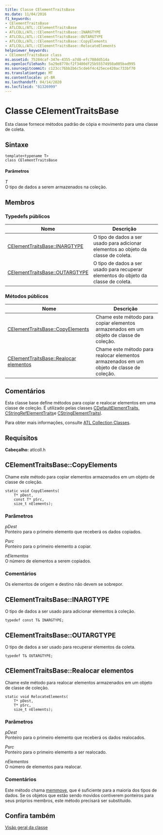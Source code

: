 ```yaml
---
title: Classe CElementTraitsBase
ms.date: 11/04/2016
f1_keywords:
- CElementTraitsBase
- ATLCOLL/ATL::CElementTraitsBase
- ATLCOLL/ATL::CElementTraitsBase::INARGTYPE
- ATLCOLL/ATL::CElementTraitsBase::OUTARGTYPE
- ATLCOLL/ATL::CElementTraitsBase::CopyElements
- ATLCOLL/ATL::CElementTraitsBase::RelocateElements
helpviewer_keywords:
- CElementTraitsBase class
ms.assetid: 75284caf-347e-4355-a7d8-efc708dd514a
ms.openlocfilehash: 5a29e8778cf2f3400df25b55574950a005bad995
ms.sourcegitcommit: c123cc76bb2b6c5cde6f4c425ece420ac733bf70
ms.translationtype: MT
ms.contentlocale: pt-BR
ms.lasthandoff: 04/14/2020
ms.locfileid: "81326999"
---
```

# <a name="celementtraitsbase-class"></a>Classe CElementTraitsBase

Esta classe fornece métodos padrão de cópia e movimento para uma classe de coleta.

## <a name="syntax"></a>Sintaxe

```
template<typename T>
class CElementTraitsBase
```

#### <a name="parameters"></a>Parâmetros

*T*<br/>
O tipo de dados a serem armazenados na coleção.

## <a name="members"></a>Membros

### <a name="public-typedefs"></a>Typedefs públicos

|Nome|Descrição|
|----------|-----------------|
|[CElementTraitsBase::INARGTYPE](#inargtype)|O tipo de dados a ser usado para adicionar elementos ao objeto da classe de coleta.|
|[CElementTraitsBase::OUTARGTYPE](#outargtype)|O tipo de dados a ser usado para recuperar elementos do objeto da classe de coleta.|

### <a name="public-methods"></a>Métodos públicos

|Nome|Descrição|
|----------|-----------------|
|[CElementTraitsBase::CopyElements](#copyelements)|Chame este método para copiar elementos armazenados em um objeto de classe de coleção.|
|[CElementTraitsBase::Realocar elementos](#relocateelements)|Chame este método para realocar elementos armazenados em um objeto de classe de coleção.|

## <a name="remarks"></a>Comentários

Esta classe base define métodos para copiar e realocar elementos em uma classe de coleção. É utilizado pelas classes [CDefaultElementTraits,](../../atl/reference/cdefaultelementtraits-class.md) [CStringRefElementTraits](../../atl/reference/cstringrefelementtraits-class.md)e [CStringElementTraitsI](../../atl/reference/cstringelementtraitsi-class.md).

Para obter mais informações, consulte [ATL Collection Classes](../../atl/atl-collection-classes.md).

## <a name="requirements"></a>Requisitos

**Cabeçalho:** atlcoll.h

## <a name="celementtraitsbasecopyelements"></a><a name="copyelements"></a>CElementTraitsBase::CopyElements

Chame este método para copiar elementos armazenados em um objeto de classe de coleção.

```
static void CopyElements(
    T* pDest,
    const T* pSrc,
    size_t nElements);
```

### <a name="parameters"></a>Parâmetros

*pDest*<br/>
Ponteiro para o primeiro elemento que receberá os dados copiados.

*Psrc*<br/>
Ponteiro para o primeiro elemento a copiar.

*nElementos*<br/>
O número de elementos a serem copiados.

### <a name="remarks"></a>Comentários

Os elementos de origem e destino não devem se sobrepor.

## <a name="celementtraitsbaseinargtype"></a><a name="inargtype"></a>CElementTraitsBase::INARGTYPE

O tipo de dados a ser usado para adicionar elementos à coleção.

```
typedef const T& INARGTYPE;
```

## <a name="celementtraitsbaseoutargtype"></a><a name="outargtype"></a>CElementTraitsBase::OUTARGTYPE

O tipo de dados a ser usado para recuperar elementos da coleta.

```
typedef T& OUTARGTYPE;
```

## <a name="celementtraitsbaserelocateelements"></a><a name="relocateelements"></a>CElementTraitsBase::Realocar elementos

Chame este método para realocar elementos armazenados em um objeto de classe de coleção.

```
static void RelocateElements(
    T* pDest,
    T* pSrc,
    size_t nElements);
```

### <a name="parameters"></a>Parâmetros

*pDest*<br/>
Ponteiro para o primeiro elemento que receberá os dados realocados.

*Psrc*<br/>
Ponteiro para o primeiro elemento a ser realocado.

*nElementos*<br/>
O número de elementos para realocar.

### <a name="remarks"></a>Comentários

Este método chama [memmove](../../c-runtime-library/reference/memmove-wmemmove.md), que é suficiente para a maioria dos tipos de dados. Se os objetos que estão sendo movidos contiverem ponteiros para seus próprios membros, este método precisará ser substituído.

## <a name="see-also"></a>Confira também

[Visão geral da classe](../../atl/atl-class-overview.md)
